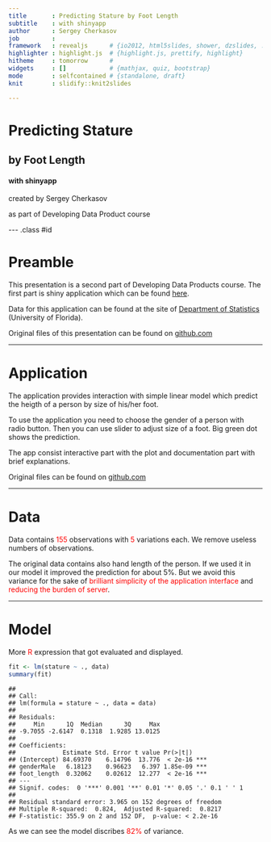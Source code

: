 ```yaml
---  
title       : Predicting Stature by Foot Length  
subtitle    : with shinyapp
author      : Sergey Cherkasov
job         : 
framework   : revealjs      # {io2012, html5slides, shower, dzslides, ...}
highlighter : highlight.js  # {highlight.js, prettify, highlight}
hitheme     : tomorrow      # 
widgets     : []            # {mathjax, quiz, bootstrap}
mode        : selfcontained # {standalone, draft}
knit        : slidify::knit2slides

--- 
```


# Predicting Stature
## by Foot Length
#### with shinyapp

<p>created by Sergey Cherkasov</p>
<p>as part of Developing Data Product course </p>

--- .class #id 

# Preamble

This presentation is a second part of Developing Data Products course. The first part is shiny application which can be found [here](https://pestoverde.shinyapps.io/Developing-Data-Products).

Data for this application can be found at the site of [Department of Statistics](http://www.stat.ufl.edu/~winner/data/stature_hand_foot.dat) (University of Florida).

Original files of this presentation can be found on [github.com](https://github.com/PestoVerde/Course_Project_Slidify)

--- 
# Application

The application provides interaction with simple linear model which predict the heigth of a person by size of his/her foot.

To use the application you need to choose the gender of a person with radio button. Then you can use slider to adjust size of a foot. Big green dot shows the prediction.

The app consist interactive part with the plot and documentation part with brief explanations.

Original files can be found on [github.com](https://github.com/PestoVerde/Developing-Data-Products)

--- 
# Data

Data contains <span style="color:red">155</span> observations with <span style="color:red">5</span> variations each. We remove useless numbers of observations.

The original data contains also hand length of the person. If we used it in our model it improved the prediction for about 5%. But we avoid this variance for the sake of <span style="color:red">brilliant simplicity of the application interface</span> and <span style="color:red">reducing the burden of server</span>.

--- 

# Model

More <span style="color:red">R</span> expression that got evaluated and displayed.

```r
fit <- lm(stature ~ ., data)
summary(fit)
```

```
## 
## Call:
## lm(formula = stature ~ ., data = data)
## 
## Residuals:
##     Min      1Q  Median      3Q     Max 
## -9.7055 -2.6147  0.1318  1.9285 13.0125 
## 
## Coefficients:
##             Estimate Std. Error t value Pr(>|t|)    
## (Intercept) 84.69370    6.14796  13.776  < 2e-16 ***
## genderMale   6.18123    0.96623   6.397 1.85e-09 ***
## foot_length  0.32062    0.02612  12.277  < 2e-16 ***
## ---
## Signif. codes:  0 '***' 0.001 '**' 0.01 '*' 0.05 '.' 0.1 ' ' 1
## 
## Residual standard error: 3.965 on 152 degrees of freedom
## Multiple R-squared:  0.824,	Adjusted R-squared:  0.8217 
## F-statistic: 355.9 on 2 and 152 DF,  p-value: < 2.2e-16
```

As we can see the model discribes <span style="color:red">82%</span> of variance.
